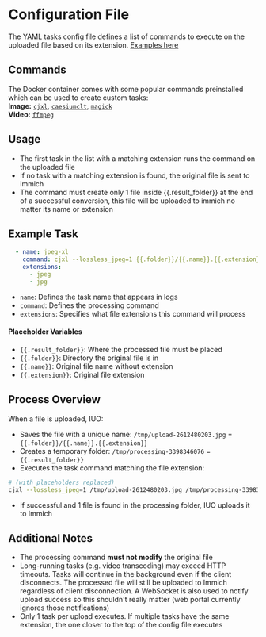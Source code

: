 # Configuration File
The YAML tasks config file defines a list of commands to execute on the uploaded file based on its extension. [Examples here](config/)

## Commands
The Docker container comes with some popular commands preinstalled which can be used to create custom tasks:<br>
**Image:** [`cjxl`](https://github.com/libjxl/libjxl), [`caesiumclt`](https://github.com/Lymphatus/caesium-clt), [`magick`](https://imagemagick.org/script/command-line-tools.php)<br>
**Video:** [`ffmpeg`](https://www.ffmpeg.org)

## Usage
- The first task in the list with a matching extension runs the command on the uploaded file
- If no task with a matching extension is found, the original file is sent to immich
- The command must create only 1 file inside {{.result_folder}} at the end of a successful conversion, this file will be uploaded to immich no matter its name or extension

## Example Task
```yaml
  - name: jpeg-xl
    command: cjxl --lossless_jpeg=1 {{.folder}}/{{.name}}.{{.extension}} {{.result_folder}}/{{.name}}.jxl
    extensions:
      - jpeg
      - jpg
```
- `name`: Defines the task name that appears in logs
- `command`: Defines the processing command
- `extensions`: Specifies what file extensions this command will process

#### Placeholder Variables
- `{{.result_folder}}`: Where the processed file must be placed
- `{{.folder}}`: Directory the original file is in
- `{{.name}}`: Original file name without extension
- `{{.extension}}`: Original file extension

## Process Overview
When a file is uploaded, IUO:
- Saves the file with a unique name: `/tmp/upload-2612480203.jpg` = `{{.folder}}/{{.name}}.{{.extension}}`
- Creates a temporary folder: `/tmp/processing-3398346076` = `{{.result_folder}}`
- Executes the task command matching the file extension:
```sh
# (with placeholders replaced)
cjxl --lossless_jpeg=1 /tmp/upload-2612480203.jpg /tmp/processing-3398346076/upload-2612480203.jxl
```
- If successful and 1 file is found in the processing folder, IUO uploads it to Immich

## Additional Notes
- The processing command **must not modify** the original file
- Long-running tasks (e.g. video transcoding) may exceed HTTP timeouts. Tasks will continue in the background even if the client disconnects. The processed file will still be uploaded to Immich regardless of client disconnection. A WebSocket is also used to notify upload success so this shouldn't really matter (web portal currently ignores those notifications)
- Only 1 task per upload executes. If multiple tasks have the same extension, the one closer to the top of the config file executes
